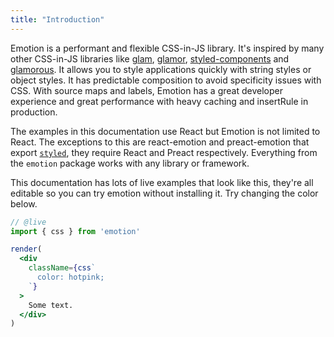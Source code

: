 ```yaml
---
title: "Introduction"
---
```


Emotion is a performant and flexible CSS-in-JS library. It's inspired by many other CSS-in-JS libraries like [glam](https://github.com/threepointone/glam/tree/e9bca3950f12503246ed7fccad5cf13e5e9c86e3), [glamor](https://github.com/threepointone/glamor), [styled-components](https://www.styled-components.com/) and [glamorous](https://glamorous.rocks/). It allows you to style applications quickly with string styles or object styles. It has predictable composition to avoid specificity issues with CSS. With source maps and labels, Emotion has a great developer experience and great performance with heavy caching and insertRule in production.

The examples in this documentation use React but Emotion is not limited to React. The exceptions to this are react-emotion and preact-emotion that export [`styled`](/docs/styled.md), they require React and Preact respectively. Everything from the `emotion` package works with any library or framework.

This documentation has lots of live examples that look like this, they're all editable so you can try emotion without installing it. Try changing the color below.

```jsx
// @live
import { css } from 'emotion'

render(
  <div
    className={css`
      color: hotpink;
    `}
  >
    Some text.
  </div>
)
```
